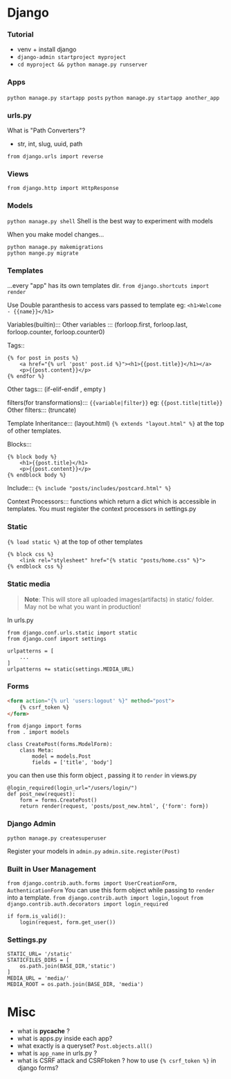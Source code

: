 # Django


### Tutorial
- venv + install django
- `django-admin startproject myproject`
- `cd myproject && python manage.py runserver`

### Apps
`python manage.py startapp posts`
`python manage.py startapp another_app`

### urls.py

What is "Path Converters"?
- str, int, slug, uuid, path

`from django.urls import reverse`


### Views
`from django.http import HttpResponse`

### Models
`python manage.py shell`
Shell is the best way to experiment with models

When you make model changes...
```
python manage.py makemigrations
python mange.py migrate
```

### Templates
...every "app" has its own templates dir.
`from django.shortcuts import render`

Use Double paranthesis to access vars passed to template eg: `<h1>Welcome - {{name}}</h1>`

Variables(builtin):::
Other variables ::: (forloop.first, forloop.last, forloop.counter, forloop.counter0)

Tags::
```
{% for post in posts %}
    <a href="{% url 'post' post.id %}"><h1>{{post.title}}</h1></a>
    <p>{{post.content}}</p>
{% endfor %}
```
Other tags::: (if-elif-endif , empty )

filters(for transformations):::
`{{variable|filter}}`
eg: `{{post.title|title}}`
Other filters::: (truncate)

Template Inheritance::: (layout.html)
`{% extends "layout.html" %}` at the top of other templates.

Blocks:::
```
{% block body %}
    <h1>{{post.title}</h1>
    <p>{{post.content}}</p>
{% endblock body %}
```

Include:::
`{% include "posts/includes/postcard.html" %}`

Context Processors:::
functions which return a dict which is accessible in templates.
You must register the context processors in settings.py
### Static
`{% load static %}` at the top of other templates
```
{% block css %}
    <link rel="stylesheet" href="{% static "posts/home.css" %}">
{% endblock css %}
```
### Static media
> **Note**: This will store all uploaded images(artifacts) in static/ folder.
May not be what you want in production!

In urls.py
```
from django.conf.urls.static import static
from django.conf import settings

urlpatterns = [
    ...
]
urlpatterns += static(settings.MEDIA_URL)
```

### Forms
```html
<form action="{% url 'users:logout' %}" method="post">
    {% csrf_token %}
</form>
```

```
from django import forms
from . import models

class CreatePost(forms.ModelForm):
    class Meta:
        model = models.Post
        fields = ['title', 'body']
```

you can then use this form object , passing it to `render` in views.py
```
@login_required(login_url="/users/login/")
def post_new(request):
    form = forms.CreatePost()
    return render(request, 'posts/post_new.html', {'form': form})
```

### Django Admin
`python manage.py createsuperuser`

Register your models in `admin.py`
`admin.site.register(Post)`


### Built in User Management
`from django.contrib.auth.forms import UserCreationForm, AuthenticationForm`
You can use this form object while passing to `render` into a template.
`from django.contrib.auth import login,logout`
`from django.contrib.auth.decorators import login_required`
```
if form.is_valid():
    login(request, form.get_user())
```


### Settings.py
```
STATIC_URL= '/static'
STATICFILES_DIRS = [
    os.path.join(BASE_DIR,'static')
]
MEDIA_URL = 'media/'
MEDIA_ROOT = os.path.join(BASE_DIR, 'media')
```



# Misc
- what is __pycache__ ?
- what is apps.py inside each app?
- what exactly is a queryset? `Post.objects.all()`
- what is `app_name` in urls.py ?
- what is CSRF attack and CSRFtoken ? how to use `{% csrf_token %}` in django forms?

